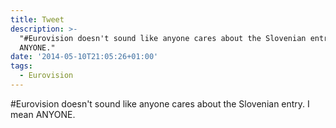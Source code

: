 ```yaml
---
title: Tweet
description: >-
  "#Eurovision doesn't sound like anyone cares about the Slovenian entry. I mean
  ANYONE."
date: '2014-05-10T21:05:26+01:00'
tags:
  - Eurovision
---
```

#Eurovision doesn't sound like anyone cares about the Slovenian entry. I mean ANYONE.
